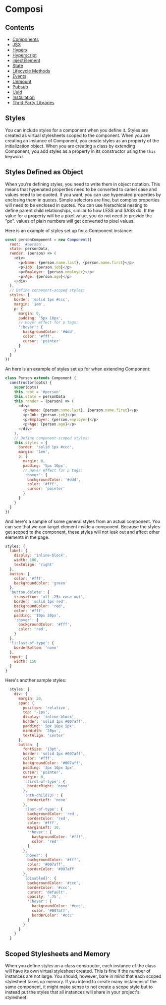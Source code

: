 Composi
=======

Contents
--------
- [Components](./components.md)
- [JSX](./jsx.md)
- [Hyperx](./hyperx.md)
- [Hyperscript](./hyperscript.md)
- [injectElement](./injectElement.md)
- [State](./state.md)
- [Lifecycle Methods](./lifecycle.md)
- [Events](./events.md)
- [Unmount](./unmount.md)
- [Pubsub](./pubsub.md)
- [Uuid](./uuid.md)
- [Installation](../README.md)
- [Thrid Party Libraries](./third-party.md)

Styles
------

You can include styles for a component when you define it. Styles are created as virtual stylesheets scoped to the component. When you are creating an instance of Component, you create styles as an property of the initialization object. When you are creating a class by extending Component, you add styles as a property in its constructor using the `this` keyword.

Styles Defined as Object
------------------------

When you're defining styles, you need to write them in object notation. This means that hypenated properties need to be converted to camel case and values need to be quoted. If you want, you can use hypenated properties by enclosing them in quotes. Simple selectors are fine, but complex properties will need to be enclosed in quotes. You can use hierachical nesting to define parent child relationships, similar to how LESS and SASS do. If the value for a property will be a pixel value, you do not need to provide the "px". values of plain numbers will get converted to pixel values.

Here is an example of styles set up for a Component instance:

```javascript
const personComponent = new Component({
  root: '#person',
  state: personData,
  render: (person) => (
    <div>
      <p>Name: {person.name.last}, {person.name.first}</p>
      <p>Job: {person.job}</p>
      <p>Employer: {person.employer}</p>
      <p>Age: {person.age}</p>
    </div>
  ),
  // Define conponent-scoped styles:
  styles: {
    border: 'solid 1px #ccc',
    margin: '1em',
    p: {
      margin: 0,
      padding: '5px 10px',
      // Hover effect for p tags:
      ':hover': {
        backgroundColor: '#ddd',
        color: '#fff',
        cursor: 'pointer'
      }
    }
  }
})
```

An here is an example of styles set up for when extending Component:

```javascript
class Person extends Component {
  constructor(opts) {
    super(opts)
    this.root = '#person'
    this.state = personData
    this.render = (person) => (
      <div>
        <p>Name: {person.name.last}, {person.name.first}</p>
        <p>Job: {person.job}</p>
        <p>Employer: {person.employer}</p>
        <p>Age: {person.age}</p>
      </div>
    ),
    // Define conponent-scoped styles:
    this.styles = {
      border: 'solid 1px #ccc',
      margin: '1em',
      p: {
        margin: 0,
        padding: '5px 10px',
        // Hover effect for p tags:
        ':hover': {
          backgroundColor: '#ddd',
          color: '#fff',
          cursor: 'pointer'
        }
      }
    }
  }
})
```

And here's a sample of some general styles from an actual component. You can see that we can target element inside a component. Because the styles get scoped to the component, these styles will not leak out and affect other elements in the page.

```javascript
styles: {
  label: {
    display: 'inline-block',
    width: 100,
    textAlign: 'right'
  },
  button: {
    color: '#fff',
    backgroundColor: 'green'
  },
  'button.delete': {
    transition: 'all .25s ease-out',
    border: 'solid 1px red',
    backgroundColor: 'red',
    color: '#fff',
    padding: '10px 20px',
    ':hover': {
      backgroundColor: '#fff',
      color: 'red',
    }
  },
  'li:last-of-type': {
    borderBottom: 'none'
  },
  input: {
    width: 150
  }
}
```

Here's another sample styles:

```javascript
  styles: {
    div: {
      margin: 20,
      span: {
        position: 'relative',
        top: '-1px',
        display: 'inline-block',
        border: 'solid 1px #007aff',
        padding:' 5px 10px 5px',
        minWidth: '20px',
        textAlign: 'center'
      },
      button: {
        fontSize: '13pt',
        border: 'solid 1px #007aff',
        color: '#fff',
        backgroundColor: '#007aff',
        padding: '3px 10px 3px',
        cursor: 'pointer',
        margin: 0,
        ':first-of-type': {
          borderRight: 'none'
        },
        ':nth-child(3)': {
          borderLeft: 'none'
        },
        ':last-of-type': {
          backgroundColor: 'red',
          borderColor: 'red',
          color: '#fff',
          marginLeft: 10,
          ':hover': {
            backgroundColor: '#fff',
            color: 'red'
          }
        },
        ':hover': {
          backgroundColor: '#fff',
          color: '#007aff',
          borderColor: '#007aff'
        },
        '[disabled]': {
          backgroundColor: '#ccc',
          borderColor: '#ccc',
          cursor: 'default',
          opacity: '.75',
          ':hover': {
            backgroundColor: '#ccc',
            color: '#007aff',
            borderColor: '#ccc'
          }
        }
      }
    }
  }
  ```

Scoped Stylesheets and Memory
-----------------------------

When you define styles on a class constructor, each instance of the class will have its own virtual stylesheet created. This is fine if the number of instances are not large. You should, however, bare in mind that each scoped stylesheet takes up memory. If you intend to create many instances of the same component, it might make sense to not create a scope style but to instead put the styles that all instances will share in your project's stylesheet. 
